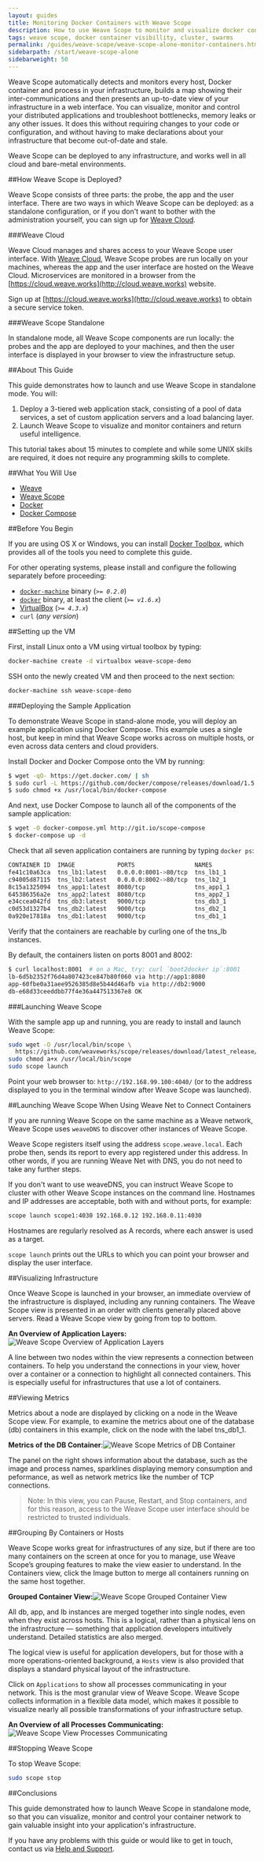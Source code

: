 ```yaml
---
layout: guides
title: Monitoring Docker Containers with Weave Scope
description: How to use Weave Scope to monitor and visualize docker container clusters and swarms.
tags: weave scope, docker container visibillity, cluster, swarms
permalink: /guides/weave-scope/weave-scope-alone-monitor-containers.html
sidebarpath: /start/weave-scope-alone
sidebarweight: 50
---
```



Weave Scope automatically detects and monitors every host, Docker container and process in your infrastructure, builds a map showing their inter-communications and then presents an up-to-date view of your infrastructure in a web interface. You can visualize, monitor and control your distributed applications and troubleshoot bottlenecks, memory leaks or any other issues. It does this without requiring changes to your code or configuration, and without having to make declarations about your infrastructure that become out-of-date and stale. 

Weave Scope can be deployed to any infrastructure, and works well in all cloud and bare-metal environments.

##How Weave Scope is Deployed?

Weave Scope consists of three parts: the probe, the app and the user interface. There are two ways in which Weave Scope can be deployed: as a standalone configuration, or if you don't want to bother with the administration yourself, you can sign up for [Weave Cloud](https://cloud.weave.works).

###Weave Cloud

Weave Cloud manages and shares access to your Weave Scope user interface. With [Weave Cloud](http://cloud.weave.works), Weave Scope probes are run locally on your machines, whereas the app and the user interface are hosted on the Weave Cloud. Microservices are monitored in a browser from the [https://cloud.weave.works](http://cloud.weave.works) website.

Sign up at [https://cloud.weave.works](http://cloud.weave.works) to obtain a secure service token. 

###Weave Scope Standalone

In standalone mode, all Weave Scope components are run locally: the probes and the app are deployed to your machines, and then the user interface is displayed in your browser to view the infrastructure setup.

##About This Guide

This guide demonstrates how to launch and use Weave Scope in standalone mode. You will: 

1. Deploy a 3-tiered web application stack, consisting of a pool of data services, a set of custom application servers and a load balancing layer. 
2. Launch Weave Scope to visualize and monitor containers and return useful intelligence. 

This tutorial takes about 15 minutes to complete and while some UNIX skills are required, it does not require any programming skills to complete. 


##What You Will Use

* [Weave](http://weave.works)
* [Weave Scope](http://weave.works/scope/index.html)
* [Docker](http://docker.com)
* [Docker Compose](https://www.docker.com/docker-compose)

##Before You Begin

If you are using OS X or Windows, you can install [Docker Toolbox](https://www.docker.com/toolbox), which provides all of the tools you need to complete this guide.

For other operating systems, please install and configure the following separately before proceeding:

  - [`docker-machine`](http://docs.docker.com/machine/#installation) binary (_`>= 0.2.0`_)
  - [`docker`](https://docs.docker.com/installation/#installation) binary, at least the client (_`>= v1.6.x`_)
  - [VirtualBox](https://www.virtualbox.org/wiki/Downloads) (_`>= 4.3.x`_)
  - `curl` (_any version_)

##Setting up the VM

First, install Linux onto a VM using virtual toolbox by typing: 

~~~bash
docker-machine create -d virtualbox weave-scope-demo
~~~

SSH onto the newly created VM and then proceed to the next section: 

~~~bash
docker-machine ssh weave-scope-demo
~~~

###Deploying the Sample Application

To demonstrate Weave Scope in stand-alone mode, you will deploy an example application using Docker Compose. This example uses a single host, but keep in mind that Weave Scope works across on multiple hosts, or even across data centers and cloud providers.

Install Docker and Docker Compose onto the VM by running:

~~~bash
$ wget -qO- https://get.docker.com/ | sh
$ sudo curl -L https://github.com/docker/compose/releases/download/1.5.1/docker-compose-`uname -s`-`uname -m` -o /usr/local/bin/docker-compose
$ sudo chmod +x /usr/local/bin/docker-compose
~~~

And next, use Docker Compose to launch all of the components of the sample application:

~~~bash
$ wget -O docker-compose.yml http://git.io/scope-compose
$ docker-compose up -d
~~~

Check that all seven application containers are running by typing `docker ps`:

~~~bash
CONTAINER ID  IMAGE            PORTS                 NAMES
fe41c10a63ca  tns_lb1:latest   0.0.0.0:8001->80/tcp  tns_lb1_1
c94005d87115  tns_lb2:latest   0.0.0.0:8002->80/tcp  tns_lb2_1
8c15a1325094  tns_app1:latest  8080/tcp              tns_app1_1
645386356a2e  tns_app2:latest  8080/tcp              tns_app2_1
e34ccea042fd  tns_db3:latest   9000/tcp              tns_db3_1
c0d53d1327b4  tns_db2:latest   9000/tcp              tns_db2_1
0a920e17818a  tns_db1:latest   9000/tcp              tns_db1_1
~~~

Verify that the containers are reachable by curling one of the tns_lb instances. 

By default, the containers listen on ports 8001 and 8002:

~~~bash
$ curl localhost:8001  # on a Mac, try: curl `boot2docker ip`:8001
lb-6d5b2352f76d4a807423ce847b80f060 via http://app1:8080
app-60fbe0a31aee9526385d8e5b44d46afb via http://db2:9000
db-e68d33ceeddbb77f4e36a447513367e8 OK
~~~

###Launching Weave Scope

With the sample app up and running, you are ready to install and launch Weave Scope:

~~~bash
sudo wget -O /usr/local/bin/scope \
  https://github.com/weaveworks/scope/releases/download/latest_release/scope
sudo chmod a+x /usr/local/bin/scope
sudo scope launch
~~~

Point your web browser to: `http://192.168.99.100:4040/` (or to the address displayed to you in the terminal window after Weave Scope was launched).

##Launching Weave Scope When Using Weave Net to Connect Containers

If you are running Weave Scope on the same machine as a Weave network, Weave Scope uses `weaveDNS` to discover other instances of Weave Scope. 

Weave Scope registers itself using the address `scope.weave.local`. Each probe then, sends its report to every app registered under this address. In other words, if you are running Weave Net with DNS, you do not need to take any further steps. 

If you don't want to use weaveDNS, you can instruct Weave Scope to cluster with other Weave Scope instances on the command line. Hostnames and IP addresses are acceptable, both with and without ports, for example:

~~~bash
scope launch scope1:4030 192.168.0.12 192.168.0.11:4030
~~~

Hostnames are regularly resolved as A records, where each answer is used as a target.

`scope launch` prints out the URLs to which you can point your browser and display the user interface.

##Visualizing Infrastructure

Once Weave Scope is launched in your browser, an immediate overview of the infrastructure is displayed, including any running containers. The Weave Scope view is presented in an order with clients generally placed above servers. Read a Weave Scope view by going from top to bottom.

**An Overview of Application Layers:**![Weave Scope Overview of Application Layers](/guides/images/weave-scope/weave-scope-application-layers.png)

A line between two nodes within the view represents a connection between containers. To help you understand the connections in your view, hover over a container or a connection to highlight all connected containers. This is especially useful for infrastructures that use a lot of containers.

##Viewing Metrics

Metrics about a node are displayed by clicking on a node in the Weave Scope view.  For example, to examine the metrics about one of the database (db) containers in this example, click on the node with the label tns_db1_1.

**Metrics of the DB Container**:![Weave Scope Metrics of DB Container](/guides/images/weave-scope/weave-scope-database-metrics.png)

The panel on the right shows information about the database, such as the image and process names, sparklines displaying memory consumption and peformance, as well as network metrics like the number of TCP connections.

>Note: In this view, you can Pause, Restart, and Stop containers, and for this reason, access to the Weave Scope user interface should be restricted to trusted individuals. 

##Grouping By Containers or Hosts

Weave Scope works great for infrastructures of any size, but if there are too many containers on the screen at once for you to manage, use Weave Scope’s grouping features to make the view easier to understand. In the Containers view, click the Image button to merge all containers running on the same host together.

**Grouped Container View:**![Weave Scope Grouped Container View](/guides/images/weave-scope/weave-scope-group-containers.png)

All db, app, and lb instances are merged together into single nodes, even when they exist across hosts. This is a logical, rather than a physical lens on the infrastructure — something that application developers intuitively understand. Detailed statistics are also merged.

The logical view is useful for application developers, but for those with a more operations-oriented background,  a `Hosts` view is also provided that displays a standard physical layout of the infrastructure.

Click on `Applications` to show all processes communicating in your network. This is the most granular view of Weave Scope. Weave Scope collects information in a flexible data model, which makes it possible to visualize nearly all possible transformations of your infrastructure setup.

**An Overview of all Processes Communicating:**![Weave Scope View Processes Communicating](/guides/images/weave-scope/weave-scope-applications-view.png)


##Stopping Weave Scope

To stop Weave Scope: 

~~~bash
sudo scope stop
~~~


##Conclusions

This guide demonstrated how to launch Weave Scope in standalone mode, so that you can visualize, monitor and control your container network to gain valuable insight into your application's infrastructure. 

If you have any problems with this guide or would like to get in touch, contact us via [Help and Support](http://weave.works/help/index.html).

